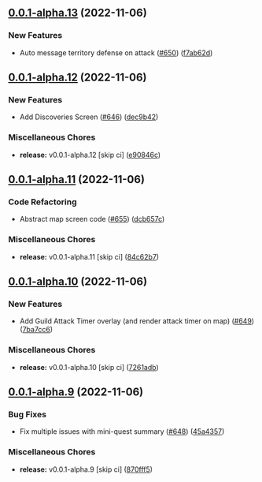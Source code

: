 ## [0.0.1-alpha.13](https://github.com/Wynntils/Artemis/compare/v0.0.1-alpha.12...v0.0.1-alpha.13) (2022-11-06)


### New Features

* Auto message territory defense on attack ([#650](https://github.com/Wynntils/Artemis/issues/650)) ([f7ab62d](https://github.com/Wynntils/Artemis/commit/f7ab62d426bc75d08c557c154392fcbfa58e9014))

## [0.0.1-alpha.12](https://github.com/Wynntils/Artemis/compare/v0.0.1-alpha.11...v0.0.1-alpha.12) (2022-11-06)


### New Features

* Add Discoveries Screen ([#646](https://github.com/Wynntils/Artemis/issues/646)) ([dec9b42](https://github.com/Wynntils/Artemis/commit/dec9b42fdd22f4862181795373b976491eb613b0))


### Miscellaneous Chores

* **release:** v0.0.1-alpha.12 [skip ci] ([e90846c](https://github.com/Wynntils/Artemis/commit/e90846cea7ae391466133e9a7171418362c217ee))

## [0.0.1-alpha.11](https://github.com/Wynntils/Artemis/compare/v0.0.1-alpha.10...v0.0.1-alpha.11) (2022-11-06)


### Code Refactoring

* Abstract map screen code ([#655](https://github.com/Wynntils/Artemis/issues/655)) ([dcb657c](https://github.com/Wynntils/Artemis/commit/dcb657c4fb7a286d9e57097ab924fb9c5e250112))


### Miscellaneous Chores

* **release:** v0.0.1-alpha.11 [skip ci] ([84c62b7](https://github.com/Wynntils/Artemis/commit/84c62b73a172a73f6d86fa239058162441cc0544))

## [0.0.1-alpha.10](https://github.com/Wynntils/Artemis/compare/v0.0.1-alpha.9...v0.0.1-alpha.10) (2022-11-06)


### New Features

* Add Guild Attack Timer overlay (and render attack timer on map) ([#649](https://github.com/Wynntils/Artemis/issues/649)) ([7ba7cc6](https://github.com/Wynntils/Artemis/commit/7ba7cc6a7dababf39f345cd5a4b19aab511e784e))


### Miscellaneous Chores

* **release:** v0.0.1-alpha.10 [skip ci] ([7261adb](https://github.com/Wynntils/Artemis/commit/7261adb9c8f0339d7cf90cdf805ec5f07a2d7128))

## [0.0.1-alpha.9](https://github.com/Wynntils/Artemis/compare/v0.0.1-alpha.8...v0.0.1-alpha.9) (2022-11-06)


### Bug Fixes

* Fix multiple issues with mini-quest summary ([#648](https://github.com/Wynntils/Artemis/issues/648)) ([45a4357](https://github.com/Wynntils/Artemis/commit/45a43578a393923c08993fd48a3cbb1d1ce434e4))


### Miscellaneous Chores

* **release:** v0.0.1-alpha.9 [skip ci] ([870fff5](https://github.com/Wynntils/Artemis/commit/870fff5c7187a06c5c150306fb4ec88c4099cdba))


